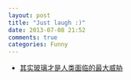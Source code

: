 ```yaml
---
layout: post
title: "Just laugh :)"
date: 2013-07-08 21:52
comments: true
categories: Funny
---
```

- [其实玻璃才是人类面临的最大威胁](http://luo.bo/41691/)
